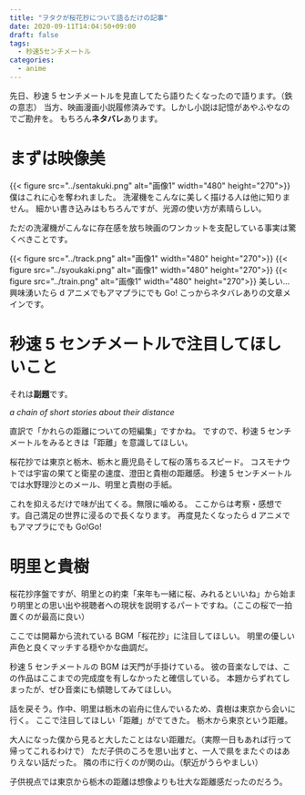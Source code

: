 ```yaml
---
title: "ヲタクが桜花抄について語るだけの記事"
date: 2020-09-11T14:04:50+09:00
draft: false
tags:
  - 秒速5センチメートル
categories:
  - anime
---
```


先日、秒速 5 センチメートルを見直してたら語りたくなったので語ります。（鉄の意志）
当方、映画漫画小説履修済みです。しかし小説は記憶があやふやなのでご勘弁を。
もちろん**ネタバレ**あります。

# まずは映像美

{{< figure src="../sentakuki.png" alt="画像1" width="480" height="270">}}
僕はこれに心を奪われました。
洗濯機をこんなに美しく描ける人は他に知りません。
細かい書き込みはもちろんですが、光源の使い方が素晴らしい。

ただの洗濯機がこんなに存在感を放ち映画のワンカットを支配している事実は驚くべきことです。

{{< figure src="../track.png" alt="画像1" width="480" height="270">}}
{{< figure src="../syoukaki.png" alt="画像1" width="480" height="270">}}
{{< figure src="../train.png" alt="画像1" width="480" height="270">}}
美しい...
興味湧いたら d アニメでもアマプラにでも Go!
こっからネタバレありの文章メインです。

# 秒速 5 センチメートルで注目してほしいこと

それは**副題**です。

_a chain of short stories about their distance_

直訳で「かれらの距離についての短編集」ですかね。
ですので、秒速 5 センチメートルをみるときは「距離」を意識してほしい。

桜花抄では東京と栃木、栃木と鹿児島そして桜の落ちるスピード。
コスモナウトでは宇宙の果てと衛星の速度、澄田と貴樹の距離感。
秒速 5 センチメートルでは水野理沙とのメール、明里と貴樹の手紙。

これを抑えるだけで味が出てくる。無限に噛める。
ここからは考察・感想です。自己満足の世界に浸るので長くなります。
再度見たくなったら d アニメでもアマプラにでも Go!Go!

# 明里と貴樹

桜花抄序盤ですが、明里との約束「来年も一緒に桜、みれるといいね」から始まり明里との思い出や視聴者への現状を説明するパートですね。（ここの桜で一拍置くのが最高に良い）

ここでは開幕から流れている BGM「桜花抄」に注目してほしい。
明里の優しい声色と良くマッチする穏やかな曲調だ。

秒速 5 センチメートルの BGM は天門が手掛けている。
彼の音楽なしでは、この作品はここまでの完成度を有しなかったと確信している。
本題からずれてしまったが、ぜひ音楽にも傾聴してみてほしい。

話を戻そう。作中、明里は栃木の岩舟に住んでいるため、貴樹は東京から会いに行く。
ここで注目してほしい「距離」がでてきた。
栃木から東京という距離。

大人になった僕から見ると大したことはない距離だ。（実際一日もあれば行って帰ってこれるわけで）
ただ子供のころを思い出すと、一人で県をまたぐのはありえない話だった。
隣の市に行くのが関の山。（駅近がうらやましい）

子供視点では東京から栃木の距離は想像よりも壮大な距離感だったのだろう。

